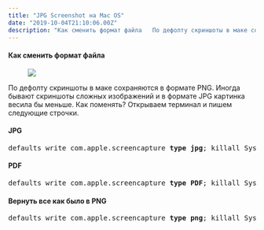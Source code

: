 ```yaml
---
title: "JPG Screenshot на Mac OS"
date: "2019-10-04T21:10:06.00Z"
description: "Как сменить формат файла   По дефолту скриншоты в маке сохраняются в формате PNG. Иногда бывают скриншоты сложных изображений и "
---
```


<!--kg-card-begin: html--><h4>Как сменить формат файла</h4>
<figure class="wp-caption">
<p><img data-width="1418" data-height="380" src="https://cdn-images-1.medium.com/max/800/1*gceWlLMgj73NIKYKVrxRmw.png"></figure>
<p>По дефолту скриншоты в маке сохраняются в формате PNG. Иногда бывают скриншоты сложных изображений и в формате JPG картинка весила бы меньше. Как поменять? Открываем терминал и пишем следующие строчки.</p>
<h4>JPG</h4>
<pre>defaults write com.apple.screencapture <strong>type</strong> <strong>jpg</strong>; killall SystemUIServer</pre>
<h4>PDF</h4>
<pre>defaults write com.apple.screencapture <strong>type</strong> <strong>PDF</strong>; killall SystemUIServer</pre>
<h4>Вернуть все как было в PNG</h4>
<pre>defaults write com.apple.screencapture <strong>type</strong> <strong>png</strong>; killall SystemUIServer</pre>

<!--kg-card-end: html-->

